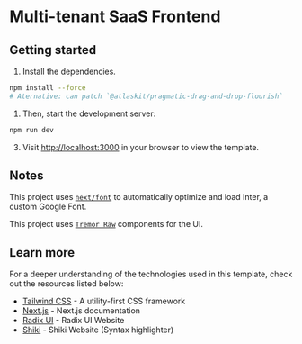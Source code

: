 # Multi-tenant SaaS Frontend

## Getting started

1. Install the dependencies.

```bash
npm install --force
# Aternative: can patch `@atlaskit/pragmatic-drag-and-drop-flourish`
```


1. Then, start the development server:

```bash
npm run dev
```

3. Visit [http://localhost:3000](http://localhost:3000) in your browser to view
   the template.

## Notes

This project uses
[`next/font`](https://nextjs.org/docs/basic-features/font-optimization) to
automatically optimize and load Inter, a custom Google Font.

This project uses
[`Tremor Raw`](https://raw.tremor.so/docs/getting-started/installation)
components for the UI.

## Learn more

For a deeper understanding of the technologies used in this template, check out
the resources listed below:

- [Tailwind CSS](https://tailwindcss.com) - A utility-first CSS framework
- [Next.js](https://nextjs.org/docs) - Next.js documentation
- [Radix UI](https://www.radix-ui.com) - Radix UI Website
- [Shiki](https://shiki.style) - Shiki Website (Syntax highlighter)
